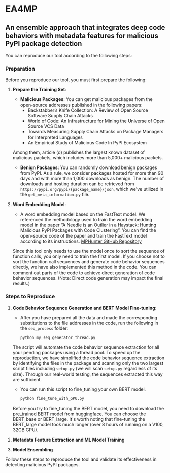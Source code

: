 # EA4MP
## An ensemble approach that integrates deep code behaviors with metadata features for malicious PyPI package detection

You can reproduce our tool according to the following steps:

### Preparation
Before you reproduce our tool, you must first prepare the following:

1. **Prepare the Training Set**:
    - **Malicious Packages**: You can get malicious packages from the open-source addresses published in the following papers:
        - Backstabber’s Knife Collection: A Review of Open Source Software Supply Chain Attacks
        - World of Code: An Infrastructure for Mining the Universe of Open Source VCS Data
        - Towards Measuring Supply Chain Attacks on Package Managers for Interpreted Languages
        - An Empirical Study of Malicious Code In PyPI Ecosystem
   
    Among them, article (d) publishes the largest known dataset of malicious packets, which includes more than 5,000+ malicious packets.

    - **Benign Packages**: You can randomly download benign packages from PyPI. As a rule, we consider packages hosted for more than 90 days and with more than 1,000 downloads as benign. The number of downloads and hosting duration can be retrieved from `https://pypi.org/pypi/{package_name}/json`, which we've utilized in the `get_meta_information.py` file.

2. **Word Embedding Model**:
    - A word embedding model based on the FastText model. We referenced the methodology used to train the word embedding model in the paper “A Needle is an Outlier in a Haystack: Hunting Malicious PyPI Packages with Code Clustering”. You can find the open-source code of the paper and train the FastText model according to its instructions.
    [MPHunter GitHub Repository](https://github.com/rwnbiad105/MPHunter)

    Since this tool only needs to use the model once to sort the sequence of function calls, you only need to train the first model. If you choose not to sort the function call sequences and generate code behavior sequences directly, we have also implemented this method in the code. You can comment out parts of the code to achieve direct generation of code behavior sequences. (Note: Direct code generation may impact the final results.)

### Steps to Reproduce

1. **Code Behavior Sequence Generation and BERT Model Fine-tuning**:
    - After you have prepared all the data and made the corresponding substitutions to the file addresses in the code, run the following in the `seq_process` folder:
      ```sh
      python my_seq_generator_thread.py
      ```
    The script will automate the code behavior sequence extraction for all your pending packages using a thread pool. To speed up the reproduction, we have simplified the code behavior sequence extraction by identifying the files in the package and scanning only the two largest script files including `setup.py` (we will scan `setup.py` regardless of its size). Through our real-world testing, the sequences extracted this way are sufficient.

   - You can run this script to fine_tuning your own BERT model.
     ```sh
     python fine_tune_with_GPU.py
     ```
    Before you try to fine_tuning the BERT model, you need to download the pre_trained BERT model from [huggingface](https://huggingface.co/google-bert). You can choose the BERT_base or BERT_large.  It's worth noting that fine-tuning the BERT_large model took much longer (over 8 hours of running on a V100, 32GB GPU).

2. **Metadata Feature Extraction and ML Model Training**



3. **Model Ensembling**



Follow these steps to reproduce the tool and validate its effectiveness in detecting malicious PyPI packages.
